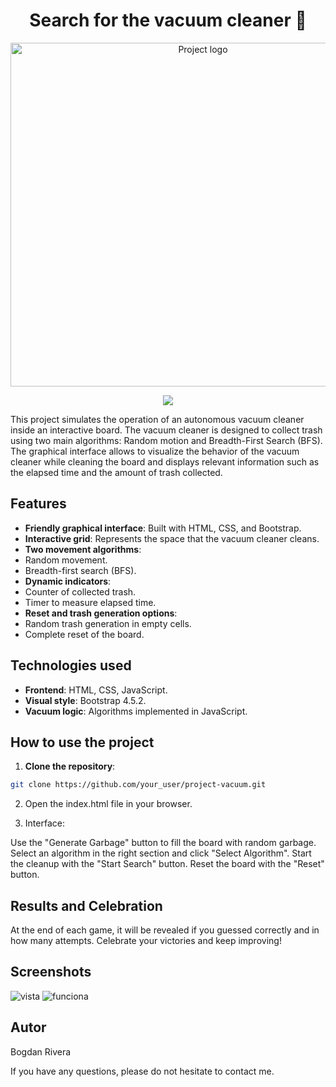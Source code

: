 <h1 align="center"> Search for the vacuum cleaner 🧹</h1>


<p align="center">
  <img src = "https://github.com/user-attachments/assets/86e30f4b-46f2-4961-9c8d-e2c372fb870f" width = 600px height = 550px  alt="Project logo">
</p>

   <p align="center">
   <img src="https://img.shields.io/badge/STATUS-FINISHED-green">
   </p>

This project simulates the operation of an autonomous vacuum cleaner inside an interactive board. The vacuum cleaner is designed to collect trash using two main algorithms: Random motion and Breadth-First Search (BFS). The graphical interface allows to visualize the behavior of the vacuum cleaner while cleaning the board and displays relevant information such as the elapsed time and the amount of trash collected.

## Features

- **Friendly graphical interface**: Built with HTML, CSS, and Bootstrap.
- **Interactive grid**: Represents the space that the vacuum cleaner cleans.
- **Two movement algorithms**:
- Random movement.
- Breadth-first search (BFS).
- **Dynamic indicators**:
- Counter of collected trash.
- Timer to measure elapsed time.
- **Reset and trash generation options**:
- Random trash generation in empty cells.
- Complete reset of the board.

## Technologies used

- **Frontend**: HTML, CSS, JavaScript.
- **Visual style**: Bootstrap 4.5.2.
- **Vacuum logic**: Algorithms implemented in JavaScript.

## How to use the project

1. **Clone the repository**:
```bash
git clone https://github.com/your_user/project-vacuum.git
```
2. Open the index.html file in your browser.

3. Interface:

Use the "Generate Garbage" button to fill the board with random garbage.
Select an algorithm in the right section and click "Select Algorithm".
Start the cleanup with the "Start Search" button.
Reset the board with the "Reset" button.



## Results and Celebration

At the end of each game, it will be revealed if you guessed correctly and in how many attempts. Celebrate your victories and keep improving!

## Screenshots
![vista](https://github.com/user-attachments/assets/bff7ec33-f35c-4e34-a024-71cf9e8944c1)
![funciona](https://github.com/user-attachments/assets/aa0a9d2a-5f09-4d17-9b3d-8f47026c8985)

## Autor
Bogdan Rivera 

If you have any questions, please do not hesitate to contact me.

